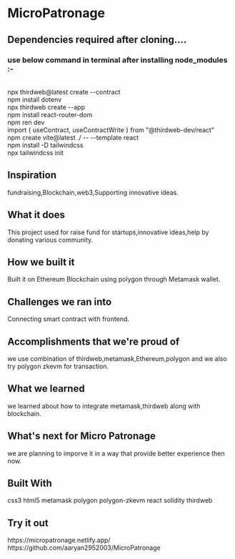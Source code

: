 # MicroPatronage

<h2>Dependencies required after cloning....</h2>
<h3>use below command in terminal after installing node_modules :- </h3><br>
npx thirdweb@latest create --contract<br>
npm install dotenv<br>
npx thirdweb create --app<br>
npm install react-router-dom<br>
npm ren dev<br>
import { useContract, useContractWrite } from "@thirdweb-dev/react"<br>
npm create vite@latest ./ -- --template react<br>
npm install -D tailwindcss<br>
npx tailwindcss init<br>

<h2>Inspiration</h2>
fundraising,Blockchain,web3,Supporting innovative ideas.

<h2>What it does</h2>
This project used for raise fund for startups,innovative ideas,help by donating various community.

<h2>How we built it</h2>
Built it on Ethereum Blockchain using polygon through Metamask wallet.

<h2>Challenges we ran into</h2>
Connecting smart contract with frontend.

<h2>Accomplishments that we're proud of</h2>
we use combination of thirdweb,metamask,Ethereum,polygon and we also try polygon zkevm for transaction.

<h2>What we learned</h2>
we learned about how to integrate metamask,thirdweb along with blockchain.

<h2>What's next for Micro Patronage</h2>
we are planning to imporve it in a way that provide better experience then now.

<h2>Built With</h2>
css3
html5
metamask
polygon
polygon-zkevm
react
solidity
thirdweb

<h2>Try it out</h2>
https://micropatronage.netlify.app/
<br>
https://github.com/aaryan2952003/MicroPatronage
